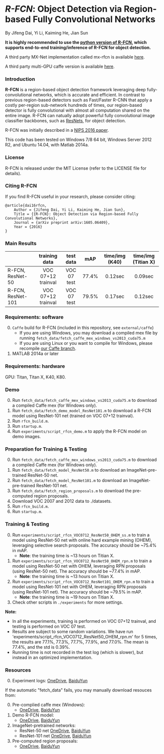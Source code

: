 # *R-FCN*: Object Detection via Region-based Fully Convolutional Networks

By Jifeng Dai, Yi Li, Kaiming He, Jian Sun

**It is highly recommended to use the [python version of R-FCN](https://github.com/Orpine/py-R-FCN), which supports end-to-end training/inference of R-FCN for object detection.**

A third party MX-Net implementation called mx-rfcn is available [here](https://github.com/terrychenism/mx-rfcn).

A third party multi-GPU caffe version is available [here](https://github.com/bharatsingh430/py-R-FCN-multiGPU).

### Introduction

**R-FCN** is a region-based object detection framework leveraging deep fully-convolutional networks, which is accurate and efficient. In contrast to previous region-based detectors such as Fast/Faster R-CNN that apply a costly per-region sub-network hundreds of times, our region-based detector is fully convolutional with almost all computation shared on the entire image. R-FCN can natually adopt powerful fully convolutional image classifier backbones, such as [ResNets](https://github.com/KaimingHe/deep-residual-networks), for object detection.

R-FCN was initially described in a [NIPS 2016 paper](https://arxiv.org/abs/1605.06409).

This code has been tested on Windows 7/8 64 bit, Windows Server 2012 R2, and Ubuntu 14.04, with Matlab 2014a.

### License

R-FCN is released under the MIT License (refer to the LICENSE file for details).

### Citing R-FCN

If you find R-FCN useful in your research, please consider citing:

    @article{dai16rfcn,
        Author = {Jifeng Dai, Yi Li, Kaiming He, Jian Sun},
        Title = {{R-FCN}: Object Detection via Region-based Fully Convolutional Networks},
        Journal = {arXiv preprint arXiv:1605.06409},
        Year = {2016}
    }

### Main Results

|                   | training data       | test data             | mAP   | time/img (K40) | time/img (Titian X)|
|-------------------|:-------------------:|:---------------------:|:-----:|:--------------:|:------------------:|
|R-FCN, ResNet-50  | VOC 07+12 trainval  | VOC 07 test           | 77.4% | 0.12sec        | 0.09sec            |
|R-FCN, ResNet-101 | VOC 07+12 trainval  | VOC 07 test           | 79.5% | 0.17sec        | 0.12sec            |


### Requirements: software

0. `Caffe` build for R-FCN (included in this repository, see `external/caffe`)
    - If you are using Windows, you may download a compiled mex file by running `fetch_data/fetch_caffe_mex_windows_vs2013_cuda75.m`
    - If you are using Linux or you want to compile for Windows, please recompile [our Caffe branch](https://github.com/daijifeng001/caffe-rfcn).
0.	MATLAB 2014a or later
 
    
### Requirements: hardware

GPU: Titan, Titan X, K40, K80.

### Demo
0.	Run `fetch_data/fetch_caffe_mex_windows_vs2013_cuda75.m` to download a compiled Caffe mex (for Windows only).
0.	Run `fetch_data/fetch_demo_model_ResNet101.m` to download a R-FCN model using ResNet-101 net (trained on VOC 07+12 trainval).
0.	Run `rfcn_build.m`.
0.	Run `startup.m`.
0.	Run `experiments/script_rfcn_demo.m` to apply the R-FCN model on demo images.

### Preparation for Training & Testing
0.	Run `fetch_data/fetch_caffe_mex_windows_vs2013_cuda75.m` to download a compiled Caffe mex (for Windows only).
0.	Run `fetch_data/fetch_model_ResNet50.m` to download an ImageNet-pre-trained ResNet-50 net.
0.	Run `fetch_data/fetch_model_ResNet101.m` to download an ImageNet-pre-trained ResNet-101 net.
0.	Run `fetch_data/fetch_region_proposals.m` to download the pre-computed region proposals.
0.	Download VOC 2007 and 2012 data to ./datasets.
0.	Run `rfcn_build.m`.
0.	Run `startup.m`.


### Training & Testing
0. Run `experiments/script_rfcn_VOC0712_ResNet50_OHEM_ss.m` to train a model using ResNet-50 net with online hard example mining (OHEM), leveraging selective search proposals. The accuracy should be ~75.4% in mAP.
    - **Note**: the training time is ~13 hours on Titian X.
0. Run `experiments/script_rfcn_VOC0712_ResNet50_OHEM_rpn.m` to train a model using ResNet-50 net with OHEM, leveraging RPN proposals (using ResNet-50 net). The accuracy should be ~77.4% in mAP.
    - **Note**: the training time is ~13 hours on Titian X.
0. Run `experiments/script_rfcn_VOC0712_ResNet101_OHEM_rpn.m` to train a model using ResNet-101 net with OHEM, leveraging RPN proposals (using ResNet-101 net). The accuracy should be ~79.5% in mAP.
    - **Note**: the training time is ~19 hours on Titian X.
0. Check other scripts in `./experiments` for more settings.

**Note:** 
- In all the experiments, training is performed on VOC 07+12 trainval, and testing is performed on VOC 07 test.
- Results are subject to some random variations. We have run 'experiments/script_rfcn_VOC0712_ResNet50_OHEM_rpn.m' for 5 times, the results are 77.1%, 77.3%, 77.7%, 77.9%, and 77.0%. The mean is 77.4%, and the std is 0.39%.
- Running time is not recorded in the test log (which is slower), but instead in an optimized implementation.

### Resources

0. Experiment logs: [OneDrive](https://1drv.ms/u/s!Am-5JzdW2XHzhc44qdRNJTsXLIU-2w), [BaiduYun](http://pan.baidu.com/s/1mhFYejI)

If the automatic "fetch_data" fails, you may manually download resouces from:

0. Pre-complied caffe mex (Windows):
    - [OneDrive](https://1drv.ms/u/s!Am-5JzdW2XHzhc456RlstMF-4wHr1g), [BaiduYun](http://pan.baidu.com/s/1i4OlG7z)
0. Demo R-FCN model:
    - [OneDrive](https://1drv.ms/u/s!Am-5JzdW2XHzhc486Tyvkf3koU7R7w), [BaiduYun](http://pan.baidu.com/s/1o77gFXo)
0. ImageNet-pretrained networks:
    - ResNet-50 net [OneDrive](https://1drv.ms/u/s!Am-5JzdW2XHzhc46RPYjtbdbNwPJ_w), [BaiduYun](http://pan.baidu.com/s/1kVm4ly3)
    - ResNet-101 net [OneDrive](https://1drv.ms/u/s!Am-5JzdW2XHzhc47z4S7O5Ql6W_0-g), [BaiduYun](http://pan.baidu.com/s/1nvgu1pJ)
0. Pre-computed region proposals:
    - [OneDrive](https://1drv.ms/u/s!Am-5JzdW2XHzhc49StWpgPo2GPEB_A), [BaiduYun](http://pan.baidu.com/s/1hrAJ5re)


